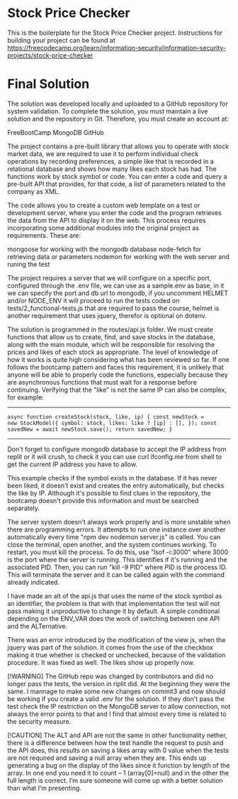 # Stock Price Checker

This is the boilerplate for the Stock Price Checker project. Instructions for building your project can be found at https://freecodecamp.org/learn/information-security/information-security-projects/stock-price-checker

# Final Solution

The solution was developed locally and uploaded to a GitHub repository for system validation. To complete the solution, you must maintain a live solution and the repository in Git. Therefore, you must create an account at:

FreeBootCamp
MongoDB
GitHub

The project contains a pre-built library that allows you to operate with stock market data, we are required to use it to perform individual check operations by recording preferences, a simple like that is recorded in a relational database and shows how many likes each stock has had. The functions work by stock symbol or code. You can enter a code and query a pre-built API that provides, for that code, a list of parameters related to the company as XML.

The code allows you to create a custom web template on a test or development server, where you enter the code and the program retrieves the data from the API to display it on the web. This process requires incorporating some additional modules into the original project as requirements. These are:

mongoose for working with the mongodb database
node-fetch for retrieving data or parameters
nodemon for working with the web server and runing the test

The project requires a server that we will configure on a specific port, configured through the .env file, we can use as a sample.env as base, in it we can specify the port and db url to mongodb, if you uncomment HELMET and/or NODE_ENV it will proceed to run the tests coded on tests/2_functional-tests.js that are required to pass the course, helmet is another requirement that uses jquery, therefor is optional on dotenv.

The solution is programmed in the routes/api.js folder. We must create functions that allow us to create, find, and save stocks in the database, along with the main module, which will be responsible for resolving the prices and likes of each stock as appropriate. The level of knowledge of how it works is quite high considering what has been reviewed so far. If one follows the bootcamp pattern and faces this requirement, it is unlikely that anyone will be able to properly code the functions, especially because they are asynchronous functions that must wait for a response before continuing. Verifying that the "like" is not the same IP can also be complex, for example:

****************************************************
<code>async function createStock(stock, like, ip) {
const newStock = new StockModel({
symbol: stock,
likes: like ? [ip] : [],
});
const savedNew = await newStock.save();
return savedNew;
}</code>
****************************************************

Don't forget to configure mongodb database to accept the IP address from replit or it will crush, to check it you can use curl ifconfig.me from shell to get the current IP address you have to allow.

This example checks if the symbol exists in the database. If it has never been liked, it doesn't exist and creates the entry automatically, but checks the like by IP. Although it's possible to find clues in the repository, the bootcamp doesn't provide this information and must be searched separately.

The server system doesn't always work properly and is more unstable when there are programming errors. It attempts to run one instance over another automatically every time "npm dev nodemon server.js" is called. You can close the terminal, open another, and the system continues working. To restart, you must kill the process. To do this, use "lsof -i:3000" where 3000 is the port where the server is running. This identifies if it's running and the associated PID. Then, you can run "kill -9 PID" where PID is the process ID. This will terminate the server and it can be called again with the command already indicated.

I have made an alt of the api.js that uses the name of the stock symbol as an identifier, the problem is that with that implementation the test will not pass making it unproductive to change it by default. A simple conditional depending on the ENV_VAR does the work of switching between one API and the ALTernative.

There was an error introduced by the modification of the view js, when the jquery was part of the solution. It comes from the use of the checkbox making it true whether is checked or unchecked, because of the validation procedure. It was fixed as well. The likes show up properly now.

[!WARNING]
The GitHub repo was changed by contributors and did no longer pass the tests, the version in riplit did. At the beginning they were the same. I mannage to make some new changes on commit3 and now should be working if you create a valid .env for the solution. If they don't pass the test check the IP restriction on the MongoDB server to allow connection, not always the error points to that and I find that almost every time is related to the security measure.

[!CAUTION]
The ALT and API are not the same in other functionality nether, there is a difference between how the test handle the request to push and the API does, this results on saving a likes array with 0 value when the tests are not required and saving a null array when they are. This ends up generating a bug on the display of the likes since it function by length of the array. In one end you need it to count – 1 (array[0]=null) and in the other the full length is correct.
I’m sure someone will come up with a better solution than what I’m presenting.

